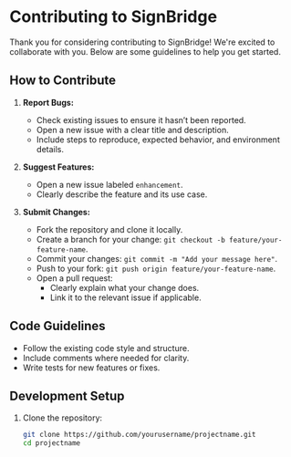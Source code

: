 # Contributing to SignBridge

Thank you for considering contributing to SignBridge! We're excited to collaborate with you. Below are some guidelines to help you get started.

## How to Contribute

1. **Report Bugs:**
   - Check existing issues to ensure it hasn’t been reported.
   - Open a new issue with a clear title and description.
   - Include steps to reproduce, expected behavior, and environment details.

2. **Suggest Features:**
   - Open a new issue labeled `enhancement`.
   - Clearly describe the feature and its use case.

3. **Submit Changes:**
   - Fork the repository and clone it locally.
   - Create a branch for your change: `git checkout -b feature/your-feature-name`.
   - Commit your changes: `git commit -m "Add your message here"`.
   - Push to your fork: `git push origin feature/your-feature-name`.
   - Open a pull request:
     - Clearly explain what your change does.
     - Link it to the relevant issue if applicable.

## Code Guidelines

- Follow the existing code style and structure.
- Include comments where needed for clarity.
- Write tests for new features or fixes.

## Development Setup

1. Clone the repository:
   ```bash
   git clone https://github.com/yourusername/projectname.git
   cd projectname
